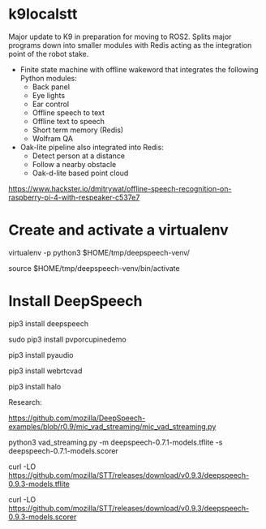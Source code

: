 # k9localstt
Major update to K9 in preparation for moving to ROS2.  Splits major programs down into smaller modules with Redis acting as the integration point of the robot stake.
* Finite state machine with offline wakeword that integrates the following Python modules:
  * Back panel
  * Eye lights
  * Ear control
  * Offline speech to text
  * Offline text to speech
  * Short term memory (Redis)
  * Wolfram QA
* Oak-lite pipeline also integrated into Redis:
  * Detect person at a distance
  * Follow a nearby obstacle
  * Oak-d-lite based point cloud

https://www.hackster.io/dmitrywat/offline-speech-recognition-on-raspberry-pi-4-with-respeaker-c537e7

# Create and activate a virtualenv

virtualenv -p python3 $HOME/tmp/deepspeech-venv/

source $HOME/tmp/deepspeech-venv/bin/activate

# Install DeepSpeech

pip3 install deepspeech

sudo pip3 install pvporcupinedemo

pip3 install pyaudio

pip3 install webrtcvad

pip3 install halo

Research:

https://github.com/mozilla/DeepSpeech-examples/blob/r0.9/mic_vad_streaming/mic_vad_streaming.py

python3 vad_streaming.py -m deepspeech-0.7.1-models.tflite -s deepspeech-0.7.1-models.scorer

curl -LO https://github.com/mozilla/STT/releases/download/v0.9.3/deepspeech-0.9.3-models.tflite

curl -LO https://github.com/mozilla/STT/releases/download/v0.9.3/deepspeech-0.9.3-models.scorer
